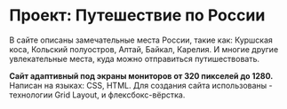 # Проект: **Путешествие по России**
В сайте описаны замечательные места России, такие как:
Куршская коса,
Кольский полуостров,
Алтай, 
Байкал,
Карелия.
И многие другие увлекательные места, куда можно отправиться путишествовать.

**Сайт адаптивный под экраны мониторов от 320 пикселей до 1280.**
Написан на языках: CSS, HTML.
Для создания сайта использованы - технологии Grid Layout, и флексбокс-вёрстка.